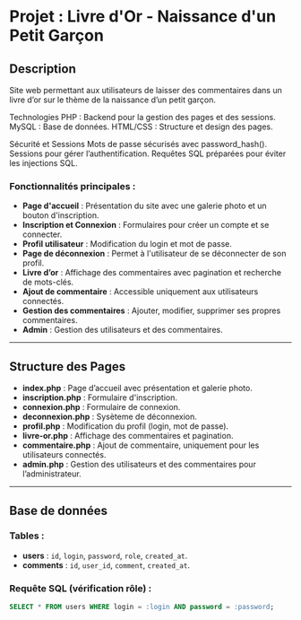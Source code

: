 # Projet : Livre d'Or - Naissance d'un Petit Garçon

## Description

Site web permettant aux utilisateurs de laisser des commentaires dans un livre d’or sur le thème de la naissance d’un petit garçon.

Technologies
PHP : Backend pour la gestion des pages et des sessions.
MySQL : Base de données.
HTML/CSS : Structure et design des pages.

Sécurité et Sessions
Mots de passe sécurisés avec password_hash().
Sessions pour gérer l’authentification.
Requêtes SQL préparées pour éviter les injections SQL.

### Fonctionnalités principales :
- **Page d'accueil** : Présentation du site avec une galerie photo et un bouton d'inscription.
- **Inscription et Connexion** : Formulaires pour créer un compte et se connecter.
- **Profil utilisateur** : Modification du login et mot de passe.
- **Page de déconnexion** : Permet à l'utilisateur de se déconnecter de son profil.
- **Livre d’or** : Affichage des commentaires avec pagination et recherche de mots-clés.
- **Ajout de commentaire** : Accessible uniquement aux utilisateurs connectés.
- **Gestion des commentaires** : Ajouter, modifier, supprimer ses propres commentaires.
- **Admin** : Gestion des utilisateurs et des commentaires.

---

## Structure des Pages
- **index.php** : Page d’accueil avec présentation et galerie photo.
- **inscription.php** : Formulaire d'inscription.
- **connexion.php** : Formulaire de connexion.
- **deconnexion.php** : Sysèteme de déconnexion.
- **profil.php** : Modification du profil (login, mot de passe).
- **livre-or.php** : Affichage des commentaires et pagination.
- **commentaire.php** : Ajout de commentaire, uniquement pour les utilisateurs connectés.
- **admin.php** : Gestion des utilisateurs et des commentaires pour l’administrateur.

---

## Base de données
### Tables :
- **users** : `id`, `login`, `password`, `role`, `created_at`.
- **comments** : `id`, `user_id`, `comment`, `created_at`.

### Requête SQL (vérification rôle) :
```sql
SELECT * FROM users WHERE login = :login AND password = :password;
